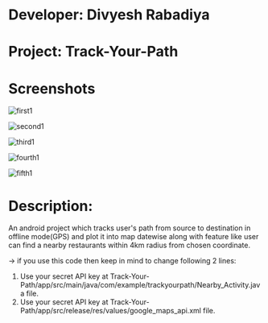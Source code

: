 # Developer: Divyesh Rabadiya
# Project: Track-Your-Path
# Screenshots

![first1](https://user-images.githubusercontent.com/37362899/77854749-b844a500-7209-11ea-9108-9bc0135db9ae.jpg)


![second1](https://user-images.githubusercontent.com/37362899/77854780-e7f3ad00-7209-11ea-8a4c-b4abcadf74de.jpg)


![third1](https://user-images.githubusercontent.com/37362899/77854838-41f47280-720a-11ea-9985-1f4b96840cab.jpg)


![fourth1](https://user-images.githubusercontent.com/37362899/77854842-46b92680-720a-11ea-9456-e12ab98c4bea.jpg)


![fifth1](https://user-images.githubusercontent.com/37362899/77854844-4ae54400-720a-11ea-9cd9-e5c5f70b2df7.jpg)

# Description:
An android project which tracks user's path from source to destination in offline mode(GPS) and plot it into map datewise along with feature like user can find a nearby restaurants within 4km radius from chosen coordinate.

-> if you use this code then keep in mind to change following 2 lines:
1) Use your secret API key at  Track-Your-Path/app/src/main/java/com/example/trackyourpath/Nearby_Activity.java  file.
2) Use your secret API key at  Track-Your-Path/app/src/release/res/values/google_maps_api.xml  file.

